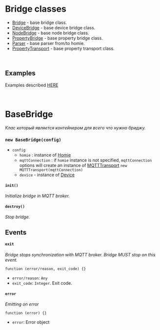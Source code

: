 # Bridge classes
- [Bridge](README.md#basebridge) - base bridge class.
- [DeviceBridge](Device/README.md) - base device bridge class.
- [NodeBridge](Node/README.md) - base node bridge class.
- [PropertyBridge](Property/README.md) - base property bridge class.
- [Parser](Parser/README.md) - base parser from/to homie.
- [PropertyTransport](Property/README.md) - base property transport class.

</br>

## Examples
Examples described [HERE](examples/README.md)

</br>

# BaseBridge
*Клас который является контейнером для всего что нужно бриджу.*
### `new BaseBridge(config)`
* `config`
    * `homie` : instance of [Homie](../homie/Homie/README.md)
    * `mqttConnection` : if `homie` instance is not specified, `mqttConnection` options will create an instance of [MQTTTransport](../Broker/README.md) `new MQTTTransport(mqttConnection)`
    * `device` - instance of [Device](Device/README.md)

#### `init()`
*Initialize bridge in MQTT broker.*

#### `destroy()`
*Stop bridge.*

## Events
#### `exit`
*Bridge stops synchronization with MQTT broker. Bridge MUST stop on this event.*
```
function (error/reason, exit_code) {}
```
* `error/reason`: `Any`
* `exit_code`: `Integer`. Exit code.


#### `error`
*Emitting on error*
```
function (error) {}
```
* `error`: Error object


